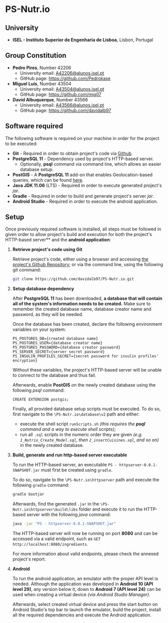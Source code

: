# PS-Nutr.io

## University

- **ISEL - Instituto Superior de Engenharia de Lisboa**, Lisbon, Portugal 

## Group Constitution

- **Pedro Pires**, Number 42206
  - University email: A42206@alunos.isel.pt
  - GitHub page: https://github.com/Pedrokase
- **Miguel Luís**, Number 43504
  - University email: A43504@alunos.isel.pt
  - GitHub page: https://github.com/mig07
- **David Albuquerque**, Number 43566
  - University email: A43566@alunos.isel.pt
  - GitHub page: https://github.com/davidalb97
  
## Software required
The following software is required on your machine in order for the project to be executed:

- **Git** - Required in order to obtain project's code via [Github](github.com).
- **PostgreSQL 11** - Dependency used by project's HTTP-based server.
  - Optionally, **psql** command via command line, which allows an easier database setup. 
- **PostGIS** - A **PostgreSQL 11** add-on that enables Geolocation-based queries, which can be found [here](https://postgis.net/install/).
- **Java JDK 11.06** (LTS) - Required in order to execute generated project's *jar*.
- **Gradle** - Required in order to build and generate project's server *jar*.
- **Android Studio** - Required in order to execute the android application.

## Setup

Once previously required software is installed, all steps must be followed in given order to allow project's build and execution for both the project's HTTP-based server** and the **android application**:

1. **Retrieve project's code using Git**

   Retrieve project's code, either using a browser and accessing [the project's Github Repository](https://github.com/davidalb97/PS-Nutr.io); or via the command line, using the following git command:

   ```bash
   git clone https://github.com/davidalb97/PS-Nutr.io.git
   ```

2. **Setup database dependency**

   After **PostgreSQL 11** has been downloaded, **a database that will contain all of the system's information needs to be created.** Make sure to remember the created database name, database creator name and password, as they will be needed.

   Once the database has been created, declare the following environment variables on your system:

   ```
   PS_POSTGRES_DB={created database name}
   PS_POSTGRES_USER={database creator name}
   PS_POSTGRES_PASSWORD={database creator password}
   PS_SERVER_SECRET={server secret password}
   PS_INSULIN_PROFILES_SECRET={secret password for insulin profiles' encryption}
   ```

   Without these variables, the project's HTTP-based server will be unable to connect to the database and thus fail.

   Afterwards, enable **PostGIS** on the newly created database using the following *psql* command:

   ```plsql
   CREATE EXTENSION postgis;
   ```

   Finally, all provided database setup scripts must be executed. To do so, first navigate to the `\PS-Nutr.io\database\v2` path and either: 

   - execute the shell script `runScripts.sh` *(this requires the **psql** command and a way to execute shell scripts)*;
   - run all `.sql` scripts in the numeric order they are given *(e.g. `1_Nutrio_Create_Model.sql`, then `2_insertCuisines.sql`, and so on)* in the newly created database.

3. **Build, generate and run http-based server executable**

   To run the HTTP-based server, an executable `PS - httpserver-0.0.1-SNAPSHOT.jar` must first be created using `gradle`. 

   To do so, navigate to the `\PS-Nutr.io\httpserver` path and execute the following `gradle` command:

   ```bash
   gradle bootjar
   ```

   Afterwards, find the generated `.jar` in the `\PS-Nutr.io\httpserver\build\libs` folder and execute it to run the HTTP-based server with the following *java* command:

   ```bash
   java -jar "PS - httpserver-0.0.1-SNAPSHOT.jar"
   ```

   The HTTP-based server will now be running on port **8080** and can be accessed via a valid endpoint, such as `GET http://localhost:8080/ingredients`. 

   For more information about valid endpoints, please check the annexed project's report.

4. **Android**

   To run the android application, an emulator with the proper API level is needed. Although the application was developed in **Android 10 (API level 29)**, any version below it, down to **Android 7 (API level 24)** can be used when creating a virtual device *(via Android Studio Manager)*.

   Afterwards, select created virtual device and press the start button on Android Studio's top bar to launch the emulator, build the project, install all the required dependencies and execute the Android application.
